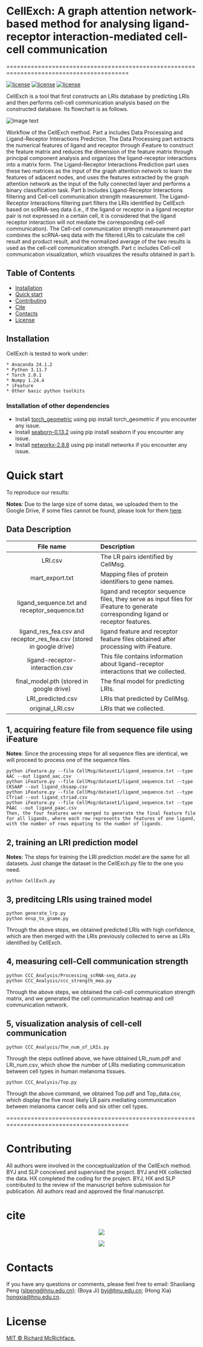 
# CellExch: A graph attention network-based method for analysing ligand-receptor interaction-mediated cell-cell communication
=========================================================================================


[![license](https://img.shields.io/badge/python_-3.11.7_-blue)](https://www.python.org/)
[![license](https://img.shields.io/badge/torch_-2.0.1_-orange)](https://pytorch.org/)
[![license](https://img.shields.io/badge/iFeature_-yellow)](https://github.com/Superzchen/iFeature/)


CellExch is a tool that first constructs an LRIs database by predicting LRIs and then performs cell-cell communication analysis based on the constructed database. Its flowchart is as follows.


![Image text](https://github.com/xh-lab/CellExch/blob/main/CellExch_workflow_00.png)


Workflow of the CellExch method. Part a includes Data Processing and Ligand-Receptor Interactions Prediction. The Data Processing part extracts the numerical features of ligand and receptor through iFeature to construct the feature matrix and reduces the dimension of the feature matrix through principal component analysis and organizes the ligand-receptor interactions into a matrix form. The Ligand-Receptor Interactions Prediction part uses these two matrices as the input of the graph attention network to learn the features of adjacent nodes, and uses the features extracted by the graph attention network as the input of the fully connected layer and performs a binary classification task. Part b includes Ligand-Receptor Interactions filtering and Cell-cell communication strength measurement. The Ligand-Receptor Interactions filtering part filters the LRIs identified by CellExch based on scRNA-seq data (i.e., if the ligand or receptor in a ligand receptor pair is not expressed in a certain cell, it is considered that the ligand receptor interaction will not mediate the corresponding cell-cell communication). The Cell-cell communication strength measurement part combines the scRNA-seq data with the filtered LRIs to calculate the cell result and product result, and the normalized average of the two results is used as the cell-cell communication strength. Part c includes Cell-cell communication visualization, which visualizes the results obtained in part b.

## Table of Contents

- [Installation](#installation)
- [Quick start](#quick-start)
- [Contributing](#contributing)
- [Cite](#cite)
- [Contacts](#contacts)
- [License](#license)


## Installation
CellExch is tested to work under:

```
* Anaconda 24.1.2
* Python 3.11.7
* Torch 2.0.1
* Numpy 1.24.4
* iFeature
* Other basic python toolkits
```
### Installation of other dependencies
* Install [torch_geometric](https://pytorch-geometric.readthedocs.io/en/latest/) using pip install torch_geometric if you encounter any issue.
* Install [seaborn-0.13.2](https://seaborn.pydata.org/) using pip install seaborn if you encounter any issue.
* Install [networkx-2.8.8](https://pypi.org/project/networkx/2.8.8/) using pip install networkx if you encounter any issue.


# Quick start
To reproduce our results:

**Notes**: Due to the large size of some datas, we uploaded them to the Google Drive, if some files cannot be found, please look for them [here](https://drive.google.com/drive/folders/1krX0ulqYsRF_xtDRIgJ0FZXVIP1L1FI-?usp=drive_link). 

## Data Description
| **File name** | **Description** |
| :---: | :--- |
| LRI.csv | The LR pairs identified by CellMsg. | 
| mart_export.txt | Mapping files of protein identifiers to gene names. |
| ligand_sequence.txt and receptor_sequence.txt | ligand and receptor sequence files, they serve as input files for iFeature to generate corresponding ligand or receptor features. |
| ligand_res_fea.csv and receptor_res_fea.csv (stored in google drive) | ligand feature and receptor feature files obtained after processing with iFeature. | 
| ligand-receptor-interaction.csv | This file contains information about ligand-receptor interactions that we collected. |
| final_model.pth (stored in google drive) | The final model for predicting LRIs. |
| LRI_predicted.csv | LRIs that predicted by CellMsg. |
| original_LRI.csv | LRIs that we collected. |

## 1, acquiring feature file from sequence file using iFeature
**Notes**: Since the processing steps for all sequence files are identical, we will proceed to process one of the sequence files.
```
python iFeature.py --file CellMsg/dataset1/ligand_sequence.txt --type AAC --out ligand_aac.csv
python iFeature.py --file CellMsg/dataset1/ligand_sequence.txt --type CKSAAP --out ligand_cksaap.csv
python iFeature.py --file CellMsg/dataset1/ligand_sequence.txt --type CTriad --out ligand_ctriad.csv
python iFeature.py --file CellMsg/dataset1/ligand_sequence.txt --type PAAC --out ligand_paac.csv
Then, the four features were merged to generate the final feature file for all ligands, where each row represents the features of one ligand, with the number of rows equating to the number of ligands.
```

## 2, training an LRI prediction model
**Notes**: The steps for training the LRI prediction model are the same for all datasets. Just change the dataset in the CellExch.py ​​file to the one you need.
```
python CellExch.py
```
## 3, preditcing LRIs using trained model
```
python generate_lrp.py
python ensp_to_gname.py
```
Through the above steps, we obtained predicted LRIs with high confidence, which are then merged with the LRIs previously collected to serve as LRIs identified by CellExch.

## 4, measuring cell-Cell communication strength
```
python CCC_Analysis/Processing_scRNA-seq_data.py
python CCC_Analysis/ccc_strength_mea.py
```
Through the above steps, we obtained the cell-cell communication strength matrix, and we generated the cell communication heatmap and cell communication network.

## 5, visualization analysis of cell-cell communication
```
python CCC_Analysis/The_num_of_LRIs.py
```
Through the steps outlined above, we have obtained LRi_num.pdf and LRi_num.csv, which show the number of LRIs mediating communication between cell types in human melanoma tissues.

```
python CCC_Analysis/Top.py
```
Through the above command, we obtained Top.pdf and Top_data.csv, which display the five most likely LR pairs mediating communication between melanoma cancer cells and six other cell types.

=========================================================================================



# Contributing 
All authors were involved in the conceptualization of the CellExch method. BYJ and SLP conceived and supervised the project. BYJ and HX collected the data. HX completed the coding for the project. BYJ, HX and SLP contributed to the review of the manuscript before submission for publication. All authors read and approved the final manuscript.

# cite
<p align="center">
  <a href="https://clustrmaps.com/site/1c0ne" title="Visit tracker">
     <img src="//www.clustrmaps.com/map_v2.png?d=Uf341eT4GWYarTxGkL949w2hBYAIbAVB9oHe0UjCFC8&cl=ffffff">
   </a>
</p>

<p align="center">
  <a href="#">
     <img src="https://api.visitorbadge.io/api/visitors?path=https%3A%2F%2Fgithub.com%2Fxh-lab%2FCellExch&countColor=%23263759" />
   </a>
</p>


# Contacts
If you have any questions or comments, please feel free to email: Shaoliang Peng (slpeng@hnu.edu.cn); (Boya Ji) byj@hnu.edu.cn; (Hong Xia) hongxia@hnu.edu.cn.

# License

[MIT &copy; Richard McRichface.](../LICENSE)

